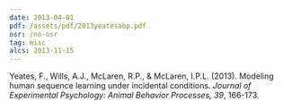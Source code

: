 ```yaml
---
date: 2013-04-01
pdf: /assets/pdf/2013yeatesabp.pdf
osr: /no-osr
tag: misc
alcs: 2013-11-15
---
```


Yeates, F., Wills, A.J., McLaren, R.P., & McLaren, I.P.L. (2013). Modeling human sequence learning under incidental conditions. _Journal of Experimental Psychology: Animal Behavior Processes, 39_, 166-173. 

